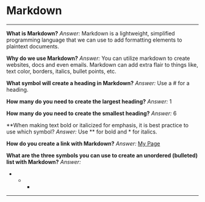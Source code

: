 # Markdown


<hr></hr>


**What is Markdown?**  *Answer:* Markdown is a lightweight, simplified programming language that we can use  to add formatting elements to plaintext documents.

**Why do we use Markdown?** *Answer:* You can utilize markdown to create websites, docs and even emails. Markdown can add extra flair to things like, text color, borders, italics, bullet points, etc.

**What symbol will create a heading in Markdown?** *Answer:* Use a # for a heading.

**How many do you need to create the largest heading?** *Answer:* 1

**How many do you need to create the smallest heading?** *Answer:* 6

**When making text bold or italicized for emphasis, it is best practice to use which symbol? *Answer:* Use ** for bold and * for italics.

**How do you create a link with Markdown?** *Answer:* [My Page](https://github.com/capps14e)

**What are the three symbols you can use to create an unordered (bulleted) list with Markdown?** *Answer:*
* - +
<hr></hr>
